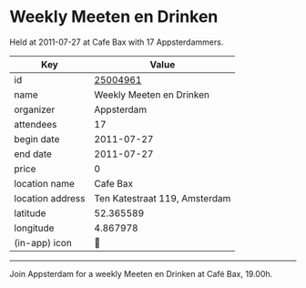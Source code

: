 # Weekly Meeten en Drinken
Held at 2011-07-27 at Cafe Bax with 17 Appsterdammers.
        
|Key|Value
|---|---|
|id|[25004961](https://www.meetup.com/appsterdam/events/25004961/)|
|name|Weekly Meeten en Drinken|
|organizer|Appsterdam|
|attendees|17|
|begin date|2011-07-27|
|end date|2011-07-27|
|price|0|
|location name|Cafe Bax|
|location address|Ten Katestraat 119, Amsterdam|
|latitude|52.365589|
|longitude|4.867978|
|(in-app) icon|🍺|

---

Join Appsterdam for a weekly Meeten en Drinken at Café Bax, 19.00h.



